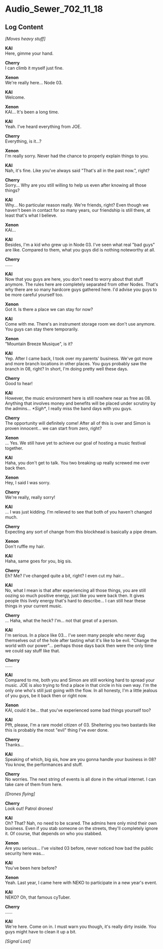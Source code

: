 # Audio_Sewer_702_11_18
## Log Content
*\[Moves heavy stuff\]*

**KAI**<br>
Here, gimme your hand.

**Cherry**<br>
I can climb it myself just fine.

**Xenon**<br>
We're really here... Node 03.

**KAI**<br>
Welcome.

**Xenon**<br>
KAI... It's been a long time.

**KAI**<br>
Yeah. I've heard everything from JOE.

**Cherry**<br>
Everything, is it...?

**Xenon**<br>
I'm really sorry. Never had the chance to properly explain things to you.

**KAI**<br>
Nah, it's fine. Like you've always said "That's all in the past now.", right?

**Cherry**<br>
Sorry... Why are you still willing to help us even after knowing all those things?

**KAI**<br>
Why... No particular reason really. We're friends, right? Even though we haven't been in contact for so many years, our friendship is still there, at least that's what I believe.

**Xenon**<br>
KAI...

**KAI**<br>
Besides, I'm a kid who grew up in Node 03. I've seen what real "bad guys" are like. Compared to them, what you guys did is nothing noteworthy at all.

**Cherry**<br>
......

**KAI**<br>
Now that you guys are here, you don't need to worry about that stuff anymore. The rules here are completely separated from other Nodes. That's why there are so many hardcore guys gathered here. I'd advise you guys to be more careful yourself too.

**Xenon**<br>
Got it. Is there a place we can stay for now?

**KAI**<br>
Come with me. There's an instrument storage room we don't use anymore. You guys can stay there temporarily.

**Xenon**<br>
"Mountain Breeze Musique", is it?

**KAI**<br>
Yep. After I came back, I took over my parents' business. We've got more and more branch locations in other places. You guys probably saw the branch in 08, right? In short, I'm doing pretty well these days.

**Cherry**<br>
Good to hear!

**KAI**<br>
However, the music environment here is still nowhere near as free as 08. Anything that involves money and benefits will be placed under scrutiny by the admins... *\*Sigh\**, I really miss the band days with you guys.

**Cherry**<br>
The opportunity will definitely come! After all of this is over and Simon is proven innocent... we can start from zero, right?

**Xenon**<br>
... Yes. We still have yet to achieve our goal of hosting a music festival together.

**KAI**<br>
Haha, you don't get to talk. You two breaking up really screwed me over back then.

**Xenon**<br>
Hey, I said I was sorry.

**Cherry**<br>
We're really, really sorry!

**KAI**<br>
... I was just kidding. I'm relieved to see that both of you haven't changed much.

**Cherry**<br>
Expecting any sort of change from this blockhead is basically a pipe dream.

**Xenon**<br>
Don't ruffle my hair.

**KAI**<br>
Haha, same goes for you, big sis.

**Cherry**<br>
Eh? Me? I've changed quite a bit, right? I even cut my hair...

**KAI**<br>
No, what I mean is that after experiencing all those things, you are still oozing so much positive energy, just like you were back then. It gives people this lively energy that's hard to describe... I can still hear these things in your current music.

**Cherry**<br>
... Haha, what the heck? I'm... not that great of a person.

**KAI**<br>
I'm serious. In a place like 03... I've seen many people who never dug themselves out of the hole after tasting what it's like to be evil. "Change the world with our power"... perhaps those days back then were the only time we could say stuff like that.

**Cherry**<br>
......

**KAI**<br>
Compared to me, both you and Simon are still working hard to spread your music. JOE is also trying to find a place in that circle in his own way. I'm the only one who's still just going with the flow. In all honesty, I'm a little jealous of you guys, be it back then or right now.

**Xenon**<br>
KAI, could it be... that you've experienced some bad things yourself too?

**KAI**<br>
Pfft, please, I'm a rare model citizen of 03. Sheltering you two bastards like this is probably the most "evil" thing I've ever done.

**Cherry**<br>
Thanks...

**KAI**<br>
Speaking of which, big sis, how are you gonna handle your business in 08? You know, the performances and stuff.

**Cherry**<br>
No worries. The next string of events is all done in the virtual internet. I can take care of them from here.

*\[Drones flying\]*

**Cherry**<br>
Look out! Patrol drones!

**KAI**<br>
Oh? That? Nah, no need to be scared. The admins here only mind their own business. Even if you stab someone on the streets, they'll completely ignore it. Of course, that depends on who you stabbed.

**Xenon**<br>
Are you serious... I've visited 03 before, never noticed how bad the public security here was...

**KAI**<br>
You've been here before?

**Xenon**<br>
Yeah. Last year, I came here with NEKO to participate in a new year's event.

**KAI**<br>
NEKO? Oh, that famous cyTuber.

**Cherry**<br>
......

**KAI**<br>
We're here. Come on in. I must warn you though, it's really dirty inside. You guys might have to clean it up a bit.

*[Signal Lost]*
